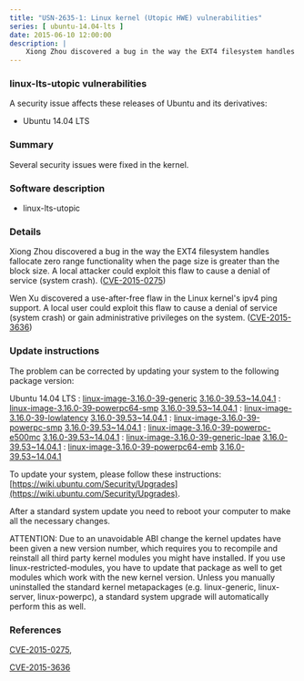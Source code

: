 ```yaml
---
title: "USN-2635-1: Linux kernel (Utopic HWE) vulnerabilities"
series: [ ubuntu-14.04-lts ]
date: 2015-06-10 12:00:00
description: |
    Xiong Zhou discovered a bug in the way the EXT4 filesystem handles fallocate zero range functionality when the page size is greater than the block size. A local attacker could exploit this flaw to cause a denial of service (system crash). ([CVE-2015-0275](http://people.ubuntu.com/~ubuntu-security/cve/CVE-2015-0275))
--- 
```

 
### linux-lts-utopic vulnerabilities

A security issue affects these releases of Ubuntu and its derivatives:

* Ubuntu 14.04 LTS

### Summary

Several security issues were fixed in the kernel. 

### Software description

* linux-lts-utopic 

### Details

Xiong Zhou discovered a bug in the way the EXT4 filesystem handles fallocate zero range functionality when the page size is greater than the block size. A local attacker could exploit this flaw to cause a denial of service (system crash). ([CVE-2015-0275](http://people.ubuntu.com/~ubuntu-security/cve/CVE-2015-0275))

Wen Xu discovered a use-after-free flaw in the Linux kernel&#39;s ipv4 ping support. A local user could exploit this flaw to cause a denial of service (system crash) or gain administrative privileges on the system. ([CVE-2015-3636](http://people.ubuntu.com/~ubuntu-security/cve/CVE-2015-3636)) 

### Update instructions

The problem can be corrected by updating your system to the following package version:

Ubuntu 14.04 LTS
 : [linux-image-3.16.0-39-generic](https://launchpad.net/ubuntu/+source/linux-lts-utopic) <span> [3.16.0-39.53~14.04.1](https://launchpad.net/ubuntu/+source/linux-lts-utopic/3.16.0-39.53~14.04.1) </span> 
 : [linux-image-3.16.0-39-powerpc64-smp](https://launchpad.net/ubuntu/+source/linux-lts-utopic) <span> [3.16.0-39.53~14.04.1](https://launchpad.net/ubuntu/+source/linux-lts-utopic/3.16.0-39.53~14.04.1) </span> 
 : [linux-image-3.16.0-39-lowlatency](https://launchpad.net/ubuntu/+source/linux-lts-utopic) <span> [3.16.0-39.53~14.04.1](https://launchpad.net/ubuntu/+source/linux-lts-utopic/3.16.0-39.53~14.04.1) </span> 
 : [linux-image-3.16.0-39-powerpc-smp](https://launchpad.net/ubuntu/+source/linux-lts-utopic) <span> [3.16.0-39.53~14.04.1](https://launchpad.net/ubuntu/+source/linux-lts-utopic/3.16.0-39.53~14.04.1) </span> 
 : [linux-image-3.16.0-39-powerpc-e500mc](https://launchpad.net/ubuntu/+source/linux-lts-utopic) <span> [3.16.0-39.53~14.04.1](https://launchpad.net/ubuntu/+source/linux-lts-utopic/3.16.0-39.53~14.04.1) </span> 
 : [linux-image-3.16.0-39-generic-lpae](https://launchpad.net/ubuntu/+source/linux-lts-utopic) <span> [3.16.0-39.53~14.04.1](https://launchpad.net/ubuntu/+source/linux-lts-utopic/3.16.0-39.53~14.04.1) </span> 
 : [linux-image-3.16.0-39-powerpc64-emb](https://launchpad.net/ubuntu/+source/linux-lts-utopic) <span> [3.16.0-39.53~14.04.1](https://launchpad.net/ubuntu/+source/linux-lts-utopic/3.16.0-39.53~14.04.1) </span> 

To update your system, please follow these instructions: [https://wiki.ubuntu.com/Security/Upgrades](https://wiki.ubuntu.com/Security/Upgrades).

After a standard system update you need to reboot your computer to make all the necessary changes.

ATTENTION: Due to an unavoidable ABI change the kernel updates have been given a new version number, which requires you to recompile and reinstall all third party kernel modules you might have installed. If you use linux-restricted-modules, you have to update that package as well to get modules which work with the new kernel version. Unless you manually uninstalled the standard kernel metapackages (e.g. linux-generic, linux-server, linux-powerpc), a standard system upgrade will automatically perform this as well. 

### References

 [CVE-2015-0275](http://people.ubuntu.com/~ubuntu-security/cve/CVE-2015-0275), 

 [CVE-2015-3636](http://people.ubuntu.com/~ubuntu-security/cve/CVE-2015-3636)
 
